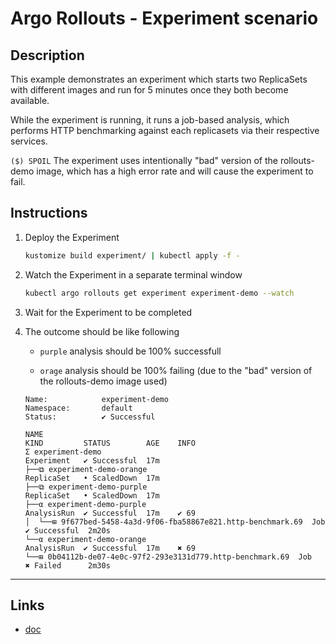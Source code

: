 
# Argo Rollouts - Experiment scenario

## Description

This example demonstrates an experiment which starts two ReplicaSets with different images and run for 5 minutes once they both become available.

While the experiment is running, it runs a job-based analysis, which performs HTTP benchmarking against each replicasets via their respective services.

`($) SPOIL` The experiment uses intentionally "bad" version of the rollouts-demo image, which has a high error rate and will cause the experiment to fail.

## Instructions

1. Deploy the Experiment

    ```bash
    kustomize build experiment/ | kubectl apply -f -
    ```

1. Watch the Experiment in a separate terminal window

    ```bash
    kubectl argo rollouts get experiment experiment-demo --watch
    ```

1. Wait for the Experiment to be completed

1. The outcome should be like following

    - `purple` analysis should be 100% successfull

    - `orage` analysis should be 100% failing (due to the "bad" version of the rollouts-demo image used)

    ```
    Name:            experiment-demo
    Namespace:       default
    Status:          ✔ Successful

    NAME                                                            KIND         STATUS        AGE    INFO
    Σ experiment-demo                                               Experiment   ✔ Successful  17m
    ├──⧉ experiment-demo-orange                                     ReplicaSet   • ScaledDown  17m
    ├──⧉ experiment-demo-purple                                     ReplicaSet   • ScaledDown  17m
    ├──α experiment-demo-purple                                     AnalysisRun  ✔ Successful  17m    ✔ 69
    │  └──⊞ 9f677bed-5458-4a3d-9f06-fba58867e821.http-benchmark.69  Job          ✔ Successful  2m20s
    └──α experiment-demo-orange                                     AnalysisRun  ✔ Successful  17m    ✖ 69
    └──⊞ 0b04112b-de07-4e0c-97f2-293e3131d779.http-benchmark.69  Job          ✖ Failed      2m30s
    ```

---

## Links

- [doc](https://argoproj.github.io/argo-rollouts/features/experiment/)
